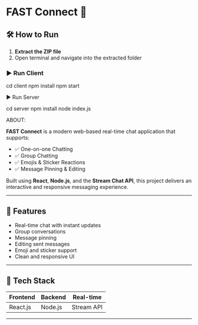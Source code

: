 
# FAST Connect 💬

## 🛠️ How to Run

1. **Extract the ZIP file**  
2. Open terminal and navigate into the extracted folder

### ▶️ Run Client

cd client
npm install
npm start

▶️ Run Server

cd server
npm install
node index.js

ABOUT:

**FAST Connect** is a modern web-based real-time chat application that supports:

- ✅ One-on-one Chatting  
- ✅ Group Chatting  
- ✅ Emojis & Sticker Reactions  
- ✅ Message Pinning & Editing  

Built using **React**, **Node.js**, and the **Stream Chat API**, this project delivers an interactive and responsive messaging experience.

---

## 🚀 Features

- Real-time chat with instant updates
- Group conversations
- Message pinning
- Editing sent messages
- Emoji and sticker support
- Clean and responsive UI

---

## 🔧 Tech Stack

| Frontend | Backend | Real-time |
|----------|---------|-----------|
| React.js | Node.js | Stream API |

---




